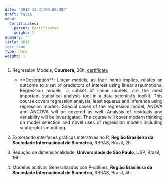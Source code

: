 ```yaml
---
date: "2018-12-31T00:00:00Z"
draft: false
menu:
  Certificates:
    parent: Certificates
    weight: 1
summary: ""
title: 2015
toc: true
type: docs
weight: 1
---
```


1. Regression Models, **Coursera**, 36h, [certificate](https://www.coursera.org/account/accomplishments/certificate/G7L3PUPHPJ)
    - <p align="justify">**Description**: Linear models, as their name implies, relates an outcome to a set of predictors of interest using linear assumptions.  Regression models, a subset of linear models, are the most important statistical analysis tool in a data scientist’s toolkit. This course covers regression analysis, least squares and inference using regression models. Special cases of the regression model, ANOVA and ANCOVA will be covered as well. Analysis of residuals and variability will be investigated. The course will cover modern thinking on model selection and novel uses of regression models including scatterplot smoothing.</p> 

2. Explorando interfaces gráficas interativas no R, **Região Brasileira da Sociedade Internacional de Biometria**, RBRAS, Brazil, 2h.

3. Redução de dimensionalidade, **Universidade de São Paulo**, USP, Brasil, 16h. 

4. Modelos aditivos Generalizados con P-splines, **Região Brasileira da Sociedade Internacional de Biometria**, RBRAS, Brasil, 4h. 
